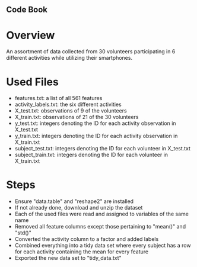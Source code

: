 ## Code Book

# Overview

An assortment of data collected from 30 volunteers participating in 6 different activities while utilizing their smartphones.

# Used Files

  * features.txt: a list of all 561 features
  * activity_labels.txt: the six different activities
  * X_test.txt: observations of 9 of the volunteers
  * X_train.txt: observations of 21 of the 30 volunteers
  * y_test.txt: integers denoting the ID for each activity observation in X_test.txt
  * y_train.txt: integers denoting the ID for each activity observation in X_train.txt
  * subject_test.txt: integers denoting the ID for each volunteer in X_test.txt
  * subject_train.txt: integers denoting the ID for each volunteer in X_train.txt
  
# Steps

  * Ensure "data.table" and "reshape2" are installed
  * If not already done, download and unzip the dataset
  * Each of the used files were read and assigned to variables of the same name
  * Removed all feature columns except those pertaining to "mean()" and "std()"
  * Converted the activity column to a factor and added labels
  * Combined everything into a tidy data set where every subject has a row for each activity containing the mean for every feature
  * Exported the new data set to "tidy_data.txt"
